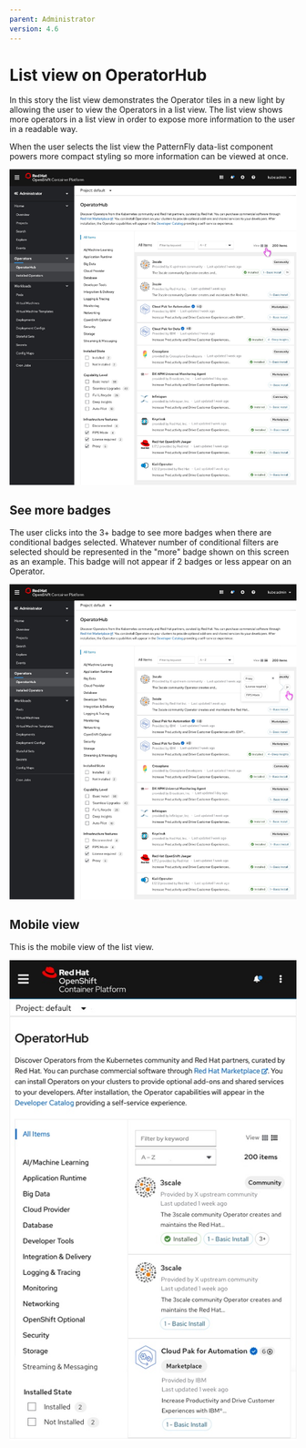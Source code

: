 ```yaml
---
parent: Administrator
version: 4.6
---
```


# List view on OperatorHub

In this story the list view demonstrates the Operator tiles in a new light by allowing the user to view the Operators in a list view. The list view shows more operators in a list view in order to expose more information to the user in a readable way.

When the user selects the list view the PatternFly data-list component powers more compact styling so more information can be viewed at once.

![Data list screen one](img/data-list-screen-operatorhub.jpg)

## See more badges

The user clicks into the 3+ badge to see more badges when there are conditional badges selected. Whatever number of conditional filters are selected should be represented in the "more" badge shown on this screen as an example. This badge will not appear if 2 badges or less appear on an Operator.

![Click to see more](img/see-more.jpg)

## Mobile view

This is the mobile view of the list view.

![Mobile view](img/mobile-view.jpg)
